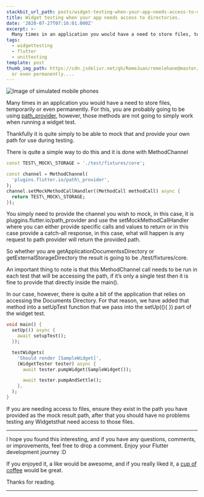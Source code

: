 ```yaml
---
stackbit_url_path: posts/widget-testing-when-your-app-needs-access-to-directories
title: Widget testing when your app needs access to directories.
date: '2020-07-27T07:16:01.000Z'
excerpt: >-
  Many times in an application you would have a need to store files, temporarily
tags:
  - widgettesting
  - flutter
  - unittesting
template: post
thumb_img_path: https://cdn.jsdelivr.net/gh/RemeJuan/remelehane@master/uPic/1*bnm8sRPmozmm0_tgnN97WQ.png
  or even permanently....
---
```



![Image of simulated mobile phones](https://cdn.jsdelivr.net/gh/RemeJuan/remelehane@master/uPic/1*bnm8sRPmozmm0_tgnN97WQ.png)

Many times in an application you would have a need to store files, temporarily or even permanently. For this, you are probably going to be using [path\_provider](https://pub.dev/packages/path_provider), however, those methods are not going to simply work when running a widget test.

Thankfully it is quite simply to be able to mock that and provide your own path for use during testing.

There is quite a simple way to do this and it is done with MethodChannel


```dart
const TEST\_MOCK\_STORAGE = './test/fixtures/core';

const channel = MethodChannel(
  'plugins.flutter.io/path\_provider',
);
channel.setMockMethodCallHandler((MethodCall methodCall) async {
  return TEST\_MOCK\_STORAGE;
});
```


You simply need to provide the channel you wish to mock, in this case, it is pluggins.flutter.io/path\_provider and use the setMockMethodCallHandler where you can either provide specific calls and values to return or in this case provide a catch-all response, in this case, what will happen is any request to path provider will return the provided path.

So whether you are getApplicationDocumentssDirectory or getExternalStorageDirectory the result is going to be ./test/fixtures/core.

An important thing to note is that this MethodChannel call needs to be run in each test that will be accessing the path, if it’s only a single test then it is fine to provide that directly inside the main().

In our case, however, there is quite a bit of the application that relies on accessing the Documents Directory. For that reason, we have added that method into a setUpTest function that we pass into the setUp((){ }) part of the widget test.


```dart
void main() {
  setUp(() async {
    await setupTest();
  });

  testWidgets(
    'Should render [SampleWidget]',
    (WidgetTester tester) async {
      await tester.pumpWidget(SampleWidget());

      await tester.pumpAndSettle();
    },
  );
}
```


If you are needing access to files, ensure they exist in the path you have provided as the mock result path, after that you should have no problems testing any Widgetsthat need access to those files.

* * *

I hope you found this interesting, and if you have any questions, comments, or improvements, feel free to drop a comment. Enjoy your Flutter development journey :D

If you enjoyed it, a like would be awesome, and if you really liked it, a [cup of coffee](https://www.buymeacoffee.com/remelehane) would be great.

Thanks for reading.

****

